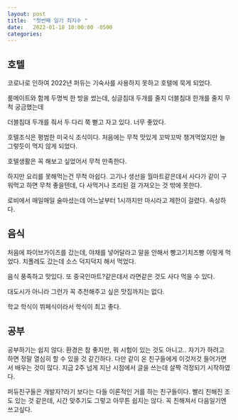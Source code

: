 ```yaml
---
layout: post
title:  "첫번째 일기 최지수 "
date:   2022-01-18 10:00:00 -0500
categories: 
---
```


## 호텔

코로나로 인하여 2022년 퍼듀는 기숙사를 사용하지 못하고 호텔에 묵게 되었다.

룸메이트와 함께 두명씩 한 방을 썼는데, 싱글침대 두개를 줄지 더블침대 한개를 줄지 무척 궁금했는데

더블침대 두개를 줘서 두 다리 쭉 뻗고 자고 있다. 너무 좋았다.

호텔조식은 평범한 미국식 조식이다. 처음에는 무척 맛있게 꼬박꼬박 챙겨먹었지만 늘 그렇듯이 먹지 않게 되었다.

호텔생활은 꼭 해보고 싶었어서 무척 만족한다.

하지만 요리를 못해먹는건 무척 아쉽다. 고기나 생선을 월마트같은데서 사다가 같이 구워먹고 하면 무척 좋을텐데, 다 사먹거나 조리된 걸 가져오는 것 밖에 못한다.

로비에서 매일매일 술마셨는데 어느날부터 1시까지만 마시라고 제한이 걸렸다. 속상하다.

## 음식

처음에 파이브가이즈를 갔는데, 야채를 넣어달라고 말을 안해서 빵고기치즈빵 이렇게 먹었다. 치폴레도 갔는데 소스 덕지덕지 해서 먹었다.

음식 풍족하고 맛있다. 또 중국인마트?같은데서 라면같은 것도 사다 먹을 수 있다.

대도시가 아니라 그런가 꼭 추천해주고 싶은 맛집까지는 없다.

학교 학식이 뷔페식이라서 학식이 최고 좋다.

## 공부

공부하기는 쉽지 않다. 환경은 참 좋지만, 뭐 시험이 있는 것도 아니고.. 자기가 하려고 하면 정말 열심히 할 수 있을 것 같긴하다. 다만 같이 온 친구들에게 이것저것 들어가면서 배우는 것이 많다. 지금 2주 넘게 지난 시점에서 글을 쓰는데 살짝 걱정되기 시작하였다.

퍼듀친구들은 개발자?라기 보다는 다들 이론적인 거를 하는 친구들이다. 빨리 친해진 조도 있는 것 같은데, 시간 맞추기도 그렇고 아무튼 쉽지는 않다. 꼭 친해져서 다음일기엔 쓰고싶다.